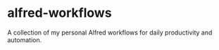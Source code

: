 # alfred-workflows
A collection of my personal Alfred workflows for daily productivity and automation.
